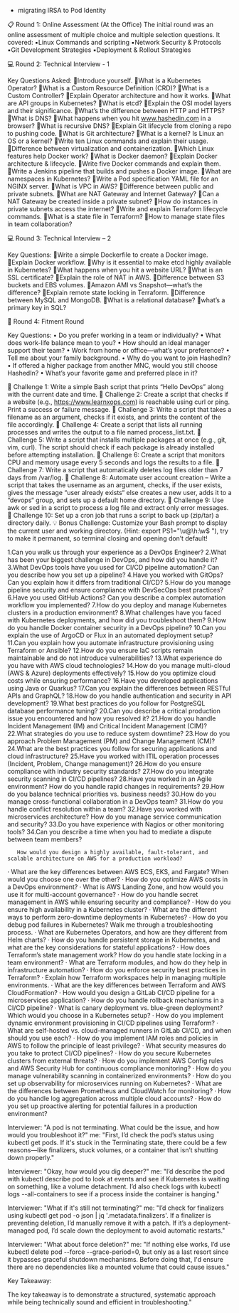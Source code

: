 - migrating IRSA to Pod Identity




















































📋 Round 1: Online Assessment (At the Office)
The initial round was an online assessment of multiple choice and multiple selection questions. It covered:
▪️Linux Commands and scripting
▪️Network Security & Protocols
▪️Git Development Strategies
▪️Deployment & Rollout Strategies

💻 Round 2: Technical Interview - 1

Key Questions Asked:
🔹Introduce yourself.
🔹What is a Kubernetes Operator?
🔹What is a Custom Resource Definition (CRD)?
🔹What is a Custom Controller?
🔹Explain Operator architecture and how it works.
🔹What are API groups in Kubernetes?
🔹What is etcd?
🔹Explain the OSI model layers and their significance.
🔹What’s the difference between HTTP and HTTPS?
🔹What is DNS?
🔹What happens when you hit www.hashedin.com in a browser?
🔹What is recursive DNS?
🔹Explain Git lifecycle from cloning a repo to pushing code.
🔹What is Git architecture?
🔹What is a kernel? Is Linux an OS or a kernel?
🔹Write ten Linux commands and explain their usage.
🔹Difference between virtualization and containerization.
🔹Which Linux features help Docker work?
🔹What is Docker daemon?
🔹Explain Docker architecture & lifecycle.
🔹Write five Docker commands and explain them.
🔹Write a Jenkins pipeline that builds and pushes a Docker image.
🔹What are namespaces in Kubernetes?
🔹Write a Pod specification YAML file for an NGINX server.
🔹What is VPC in AWS?
🔹Difference between public and private subnets.
🔹What are NAT Gateway and Internet Gateway?
🔹Can a NAT Gateway be created inside a private subnet?
🔹How do instances in private subnets access the internet?
🔹Write and explain Terraform lifecycle commands.
🔹What is a state file in Terraform?
🔹How to manage state files in team collaboration?

💻 Round 3: Technical Interview – 2

Key Questions:
🔸Write a simple Dockerfile to create a Docker image.
🔸Explain Docker workflow.
🔸Why is it essential to make etcd highly available in Kubernetes?
🔸What happens when you hit a website URL?
🔸What is an SSL certificate?
🔸Explain the role of NAT in AWS.
🔸Difference between S3 buckets and EBS volumes.
🔸Amazon AMI vs Snapshot—what’s the difference?
🔸Explain remote state locking in Terraform.
🔸Difference between MySQL and MongoDB.
🔸What is a relational database?
🔸what’s a primary key in SQL?

💬 Round 4: Fitment Round

Key Questions:
• Do you prefer working in a team or individually?
• What does work-life balance mean to you?
• How should an ideal manager support their team?
• Work from home or office—what’s your preference?
• Tell me about your family background.
• Why do you want to join HashedIn?
• If offered a higher package from another MNC, would you still choose HashedIn?
• What’s your favorite game and preferred place in it?



🔹 Challenge 1: Write a simple Bash script that prints “Hello DevOps” along with the current date and time.
🔹 Challenge 2: Create a script that checks if a website (e.g., https://www.learnxops.com) is reachable using curl or ping. Print a success or failure message.
🔹 Challenge 3: Write a script that takes a filename as an argument, checks if it exists, and prints the content of the file accordingly.
🔹 Challenge 4: Create a script that lists all running processes and writes the output to a file named process_list.txt.
🔹 Challenge 5: Write a script that installs multiple packages at once (e.g., git, vim, curl). The script should check if each package is already installed before attempting installation.
🔹 Challenge 6: Create a script that monitors CPU and memory usage every 5 seconds and logs the results to a file.
🔹 Challenge 7: Write a script that automatically deletes log files older than 7 days from /var/log.
🔹 Challenge 8: Automate user account creation – Write a script that takes the username as an argument, checks, if the user exists, gives the message “user already exists“ else creates a new user, adds it to a “devops“ group, and sets up a default home directory.
🔹 Challenge 9: Use awk or sed in a script to process a log file and extract only error messages.
🔹 Challenge 10: Set up a cron job that runs a script to back up (zip/tar) a directory daily.
💡 Bonus Challenge: Customize your Bash prompt to display the current user and working directory. (Hint: export PS1="\u@\h:\w\$ "), try to make it permanent, so terminal closing and opening don’t default!




1.Can you walk us through your experience as a DevOps Engineer? 
2.What has been your biggest challenge in DevOps, and how did you handle it? 3.What DevOps tools have you used for CI/CD pipeline automation? Can you describe how you set up a pipeline? 
4.Have you worked with GitOps? Can you explain how it differs from traditional CI/CD? 
5.How do you manage pipeline security and ensure compliance with DevSecOps best practices? 
6.Have you used GitHub Actions? Can you describe a complex automation workflow you implemented? 
7.How do you deploy and manage Kubernetes clusters in a production environment?
 8.What challenges have you faced with Kubernetes deployments, and how did you troubleshoot them? 
9.How do you handle Docker container security in a DevOps pipeline? 
10.Can you explain the use of ArgoCD or Flux in an automated deployment setup?
11.Can you explain how you automate infrastructure provisioning using Terraform or Ansible?
12.How do you ensure IaC scripts remain maintainable and do not introduce vulnerabilities?
13.What experience do you have with AWS cloud technologies?
14.How do you manage multi-cloud (AWS & Azure) deployments effectively?
15.How do you optimize cloud costs while ensuring performance?
16.Have you developed applications using Java or Quarkus?
17.Can you explain the differences between RESTful APIs and GraphQL?
18.How do you handle authentication and security in API development?
19.What best practices do you follow for PostgreSQL database performance tuning?
20.Can you describe a critical production issue you encountered and how you resolved it?
21.How do you handle Incident Management (IM) and Critical Incident Management (CIM)?
22.What strategies do you use to reduce system downtime?
23.How do you approach Problem Management (PM) and Change Management (CM)?
24.What are the best practices you follow for securing applications and cloud infrastructure?
25.Have you worked with ITIL operation processes (Incident, Problem, Change management)?
26.How do you ensure compliance with industry security standards?
27.How do you integrate security scanning in CI/CD pipelines?
28.Have you worked in an Agile environment? How do you handle rapid changes in requirements?
29.How do you balance technical priorities vs. business needs?
30.How do you manage cross-functional collaboration in a DevOps team?
31.How do you handle conflict resolution within a team?
32.Have you worked with microservices architecture? How do you manage service communication and security?
33.Do you have experience with Nagios or other monitoring tools?
34.Can you describe a time when you had to mediate a dispute between team members?



       How would you design a highly available, fault-tolerant, and scalable architecture on AWS for a production workload?
·       What are the key differences between AWS ECS, EKS, and Fargate? When would you choose one over the other?
·       How do you optimize AWS costs in a DevOps environment?
·       What is AWS Landing Zone, and how would you use it for multi-account governance?
·       How do you handle secret management in AWS while ensuring security and compliance?
·       How do you ensure high availability in a Kubernetes cluster?
·       What are the different ways to perform zero-downtime deployments in Kubernetes?
·       How do you debug pod failures in Kubernetes? Walk me through a troubleshooting process.
·       What are Kubernetes Operators, and how are they different from Helm charts?
·       How do you handle persistent storage in Kubernetes, and what are the key considerations for stateful applications?
·       How does Terraform’s state management work? How do you handle state locking in a team environment?
·       What are Terraform modules, and how do they help in infrastructure automation?
·       How do you enforce security best practices in Terraform?
·       Explain how Terraform workspaces help in managing multiple environments.
·       What are the key differences between Terraform and AWS CloudFormation?
·       How would you design a GitLab CI/CD pipeline for a microservices application?
·       How do you handle rollback mechanisms in a CI/CD pipeline?
·       What is canary deployment vs. blue-green deployment? Which would you choose in a Kubernetes setup?
·       How do you implement dynamic environment provisioning in CI/CD pipelines using Terraform?
·       What are self-hosted vs. cloud-managed runners in GitLab CI/CD, and when should you use each?
·       How do you implement IAM roles and policies in AWS to follow the principle of least privilege?
·       What security measures do you take to protect CI/CD pipelines?
·       How do you secure Kubernetes clusters from external threats?
·       How do you implement AWS Config rules and AWS Security Hub for continuous compliance monitoring?
·       How do you manage vulnerability scanning in containerized environments?
·       How do you set up observability for microservices running on Kubernetes?
·       What are the differences between Prometheus and CloudWatch for monitoring?
·       How do you handle log aggregation across multiple cloud accounts?
·       How do you set up proactive alerting for potential failures in a production environment?




Interviewer: "A pod is not terminating. What could be the issue, and how would you troubleshoot it?"
me: "First, I’d check the pod’s status using kubectl get pods. If it's stuck in the Terminating state, there could be a few reasons—like finalizers, stuck volumes, or a container that isn’t shutting down properly."

Interviewer: "Okay, how would you dig deeper?"
me: "I’d describe the pod with kubectl describe pod <pod-name> to look at events and see if Kubernetes is waiting on something, like a volume detachment. I’d also check logs with kubectl logs <pod-name> --all-containers to see if a process inside the container is hanging."

Interviewer: "What if it's still not terminating?"
me: "I’d check for finalizers using kubectl get pod <pod-name> -o json | jq '.metadata.finalizers'. If a finalizer is preventing deletion, I’d manually remove it with a patch. If it’s a deployment-managed pod, I’d scale down the deployment to avoid automatic restarts."

Interviewer: "What about force deletion?"
me: "If nothing else works, I’d use kubectl delete pod <pod-name> --force --grace-period=0, but only as a last resort since it bypasses graceful shutdown mechanisms. Before doing that, I'd ensure there are no dependencies like a mounted volume that could cause issues."

Key Takeaway:

 The key takeaway is to demonstrate a structured, systematic approach while being technically sound and efficient in troubleshooting."
